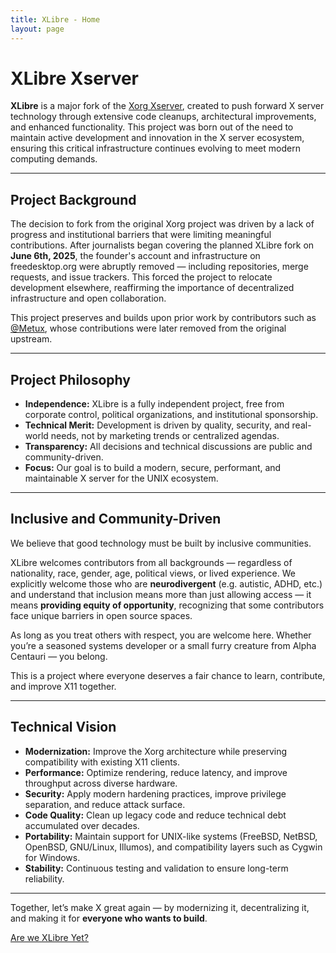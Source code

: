 ```yaml
---
title: XLibre - Home
layout: page
---
```


# XLibre Xserver

**XLibre** is a major fork of the [Xorg Xserver](https://gitlab.freedesktop.org/xorg/xserver), created to push forward X server technology through extensive code cleanups, architectural improvements, and enhanced functionality. This project was born out of the need to maintain active development and innovation in the X server ecosystem, ensuring this critical infrastructure continues evolving to meet modern computing demands.

---

## Project Background

The decision to fork from the original Xorg project was driven by a lack of progress and institutional barriers that were limiting meaningful contributions. After journalists began covering the planned XLibre fork on **June 6th, 2025**, the founder's account and infrastructure on freedesktop.org were abruptly removed — including repositories, merge requests, and issue trackers. This forced the project to relocate development elsewhere, reaffirming the importance of decentralized infrastructure and open collaboration.

This project preserves and builds upon prior work by contributors such as [@Metux](https://github.com/metux), whose contributions were later removed from the original upstream.

---

## Project Philosophy

- **Independence:** XLibre is a fully independent project, free from corporate control, political organizations, and institutional sponsorship.
- **Technical Merit:** Development is driven by quality, security, and real-world needs, not by marketing trends or centralized agendas.
- **Transparency:** All decisions and technical discussions are public and community-driven.
- **Focus:** Our goal is to build a modern, secure, performant, and maintainable X server for the UNIX ecosystem.

---

## Inclusive and Community-Driven

We believe that good technology must be built by inclusive communities.

XLibre welcomes contributors from all backgrounds — regardless of nationality, race, gender, age, political views, or lived experience. We explicitly welcome those who are **neurodivergent** (e.g. autistic, ADHD, etc.) and understand that inclusion means more than just allowing access — it means **providing equity of opportunity**, recognizing that some contributors face unique barriers in open source spaces.

As long as you treat others with respect, you are welcome here. Whether you’re a seasoned systems developer or a small furry creature from Alpha Centauri — you belong.

This is a project where everyone deserves a fair chance to learn, contribute, and improve X11 together.

---

## Technical Vision

- **Modernization:** Improve the Xorg architecture while preserving compatibility with existing X11 clients.
- **Performance:** Optimize rendering, reduce latency, and improve throughput across diverse hardware.
- **Security:** Apply modern hardening practices, improve privilege separation, and reduce attack surface.
- **Code Quality:** Clean up legacy code and reduce technical debt accumulated over decades.
- **Portability:** Maintain support for UNIX-like systems (FreeBSD, NetBSD, OpenBSD, GNU/Linux, Illumos), and compatibility layers such as Cygwin for Windows.
- **Stability:** Continuous testing and validation to ensure long-term reliability.

---

Together, let’s make X great again — by modernizing it, decentralizing it, and making it for **everyone who wants to build**.

[Are we XLibre Yet?](https://gist.github.com/probonopd/301319568a554abe7426c02eb5e19b5a)